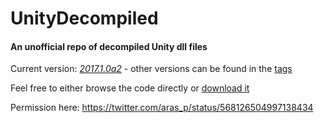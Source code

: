 # UnityDecompiled
#### An unofficial repo of decompiled Unity dll files

Current version: [*2017.1.0a2*](http://beta.unity3d.com/download/33f25b886088/download.html) - other versions can be found in the [tags](https://github.com/CarlosHBC/UnityDecompiled/tags)

Feel free to either browse the code directly or [download it](https://github.com/CarlosHBC/UnityDecompiled/archive/alpha.zip)

Permission here: https://twitter.com/aras_p/status/568126504997138434